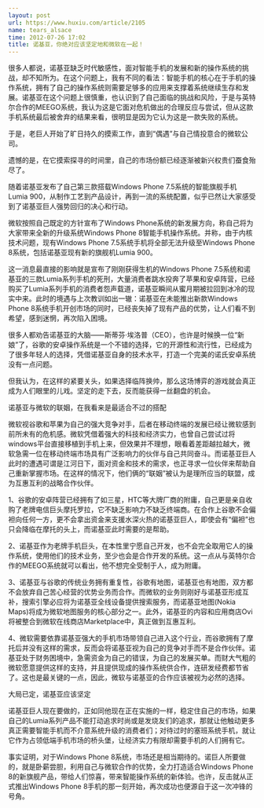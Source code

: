 ```yaml
---
layout: post
url: https://www.huxiu.com/article/2105
name: tears_alsace
time: 2012-07-26 17:02
title: 诺基亚，你绝对应该坚定地和微软在一起！
---
```

很多人都说，诺基亚缺乏时代敏感性，面对智能手机的发展和新的操作系统的挑战，却不知所为。在这个问题上，我有不同的看法：智能手机的核心在于手机的操作系统，拥有了自己的操作系统则需要足够多的应用来支撑着系统继续生存和发展。诺基亚在这个问题上很慎重，也认识到了自己面临的挑战和风险，于是与英特尔合作的MEEGO系统，我认为这是它面对危机做出的合理反应与尝试，但从这款手机系统最后被舍弃的结果来看，很明显是因为它认为这是一款失败的系统。

于是，老巨人开始了旷日持久的摸索工作，直到“偶遇”与自己情投意合的微软公司。

遗憾的是，在它摸索探寻的时间里，自己的市场份额已经逐渐被新兴权贵们蚕食殆尽了。

随着诺基亚发布了自己第三款搭载Windows Phone 7.5系统的智能旗舰手机Lumia 900，从制作工艺到产品设计，再到一流的系统配置，似乎已然让大家感受到了诺基亚巨人强势回归的决心和行动。

微软按照自己既定的方针宣布了Windows Phone系统的新发展方向，称自己将为大家带来全新的升级系统Windows Phone 8智能手机操作系统。并称，由于内核技术问题，现有Windows Phone 7.5系统手机将全部无法升级至Windows Phone 8系统，包括诺基亚现有新的旗舰机Lumia 900。

这一消息最直接的影响就是宣布了刚刚获得生机的Windows Phone 7.5系统和诺基亚的三款Lumia系列手机的死刑，大量消费者跳水投奔了苹果和安卓阵营，已经购买了Lumia系列手机的消费者怨声载道，诺基亚瞬间从蜜月期被拉回到冰冷的现实中来。此时的境遇与上次教训如出一辙：诺基亚在未能推出新款Windows Phone 8系统手机开创市场的同时，已经丧失掉了现有产品的优势，让人们看不到希望，感到迷惘，再次陷入困境。

很多人都劝告诺基亚的大脑——斯蒂芬·埃洛普（CEO），也许是时候换一位“新娘”了，谷歌的安卓操作系统是一个不错的选择，它的开源性和流行性，已经成为了很多年轻人的选择，凭借诺基亚自身的技术水平，打造一个完美的诺氏安卓系统没有一点问题。

但我认为，在这样的紧要关头，如果选择临阵换帅，那么这场博弈的游戏就会真正成为人们眼里的儿戏。坚定的走下去，反而能获得一丝翻盘的机会。

诺基亚与微软的联姻，在我看来是最适合不过的搭配

微软视谷歌和苹果为自己的强大竞争对手，后者在移动终端的发展已经让微软感到前所未有的危机感。微软凭借着强大的科技和经济实力，也曾自己尝试过将windows平台直接移植到手机上来，但效果并不理想，眼看着差距越拉越大，微软急需一位在移动终端市场具有广泛影响力的伙伴与自己共同奋斗。而诺基亚巨人此时的遭遇可谓是江河日下，面对资金和技术的需求，也正寻求一位伙伴来帮助自己重新掌握市场。在这样的情况下，他们俩的“联姻”被认为是理所应当的联盟，成为互惠互利的战略合作伙伴。

1、谷歌的安卓阵营已经拥有了如三星，HTC等大牌厂商的附庸，自己更是亲自收购了老牌电信巨头摩托罗拉，它不缺乏影响力不缺乏终端商。在合作上谷歌不会偏袒向任何一方，更不会拿出资金来支援水深火热的诺基亚巨人，即使会有“偏袒”也只会降临在摩托的头上，而诺基亚此时需要的是帮助。

2、诺基亚作为老牌手机巨头，在本性里宁愿自己开发，也不会完全取用它人的操作系统，使用他们的技术业务，至少也会是合作开发的系统。这一点从与英特尔合作的MEEGO系统就可以看出，他不想完全受制于人，成为附庸。

3、诺基亚与谷歌的传统业务拥有重复性，谷歌有地图，诺基亚也有地图，双方都不会放弃自己苦心经营的优势业务而合作。而微软的业务则刚好与诺基亚形成互补，搜索引擎必应将为诺基亚全线设备提供搜索服务，而诺基亚地图(Nokia Maps)将成为微软地图服务的核心部分之一。此外，诺基亚的内容和应用商店Ovi将被整合到微软在线商店Marketplace中，真正做到互惠互利。

4、微软需要依靠诺基亚强大的手机市场带领自己进入这个行业，而谷歌拥有了摩托后并没有这样的需求，反而会将诺基亚视为自己的竞争对手而不是合作伙伴。诺基亚处于财务困境中，急需资金为自己的错误，为自己的发展买单。而财大气粗的微软愿意提供这样的支持，并且提供现成的操作系统供合作，连研发经费都节省了。这也是最关键的一点，因此，微软与诺基亚的合作应该被视为必然的选择。

大局已定，诺基亚应该坚定

诺基亚巨人现在要做的，正如同他现在正在实施的一样，稳定住自己的市场，如果自己的Lumia系列产品不能打动追求时尚或是发烧友们的追求，那就让他触动更多真正需要智能手机而不介意系统升级的消费者们；对待过时的塞班系统手机，就让它作为占领低端手机市场的桥头堡，让经济实力有限却需要手机的人们拥有它。

事实证明，对于Windows Phone 8系统，市场还是相当期待的。诺巨人所要做的，就是卧薪尝胆，利用自己与微软合作的优势，全力打造适合Windows Phone 8的新旗舰产品，带给人们惊喜，带来智能操作系统的新体验。也许，反击就从正式推出Windows Phone 8手机的那一刻开始，再次成功也便源自于这一次冲锋的号角。

